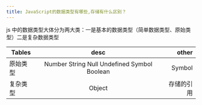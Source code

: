 ```yaml
---
title: JavaScript的数据类型有哪些,存储有什么区别？
---
```


js 中的数据类型大体分为两大类：一是基本的数据类型（简单数据类型、原始类型）二是复杂数据类型

| Tables   |                    desc                     |      other |
| -------- | :-----------------------------------------: | ---------: |
| 原始类型 | Number String Null Undefined Symbol Boolean |     Symbol |
| 复杂类型 |                   Object                    | 存储的引用 |

